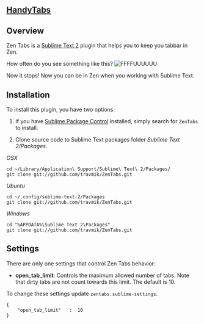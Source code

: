 ## [HandyTabs](https://github.com/travmik/HandyTabs)
## Overview

Zen Tabs is a [Sublime Text 2](http://www.sublimetext.com/2) plugin that helps you to keep you tabbar in Zen.

How often do you see something like this?
![FFFFUUUUUU](http://i.piccy.info/i7/35edbf83382b2225c7d84eac35ceef83/4-60-516/9482149/FFFFFFFFUUUUUUUUUUUUUUUU_env_2013_06_07_20_19_58.jpg) 

Now it stops!
Now you can be in Zen when you working with Sublime Text.

## Installation
To install this plugin, you have two options:

1. If you have [Sublime Package Control](http://wbond.net/sublime_packages/package_control) installed, simply search for `ZenTabs` to install.

2. Clone source code to Sublime Text packages folder *Sublime Text 2/Packages*.

*OSX*
```shell
cd ~/Library/Application\ Support/Sublime\ Text\ 2/Packages/
git clone git://github.com/travmik/ZenTabs.git
```

*Ubuntu*
```shell
cd ~/.config/sublime-text-2/Packages
git clone git://github.com/travmik/ZenTabs.git
```

*Windows*
```dos
cd "%APPDATA%\Sublime Text 2\Packages"
git clone git://github.com/travmik/ZenTabs.git
```


## Settings

There are only one settings that control Zen Tabs behavior:

* __open\_tab_limit__: Controls the maximum allowed number of tabs. Note that dirty tabs are not count towards this limit. The default is 10.

To change these settings update `zentabs.sublime-settings`.

	{
    	"open_tab_limit"   :  10
	}
